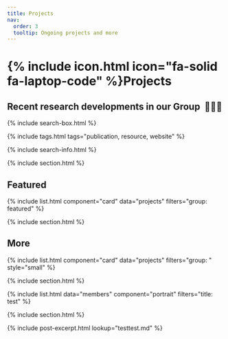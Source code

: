 ```yaml
---
title: Projects
nav:
  order: 3
  tooltip: Ongoing projects and more
---
```


# {% include icon.html icon="fa-solid fa-laptop-code" %}Projects

## Recent research developments in our Group &nbsp;:seedling::seedling::seedling:

{% include search-box.html %}

{% include tags.html tags="publication, resource, website" %}

{% include search-info.html %}

{% include section.html %}

## Featured

{% include list.html component="card" data="projects" filters="group: featured" %}

{% include section.html %}

## More

{% include list.html component="card" data="projects" filters="group: " style="small" %}

{% include section.html %}

{% include list.html data="members" component="portrait" filters="title: test" %}

{% include section.html %}

{%
  include post-excerpt.html
  lookup="testtest.md"
%}
